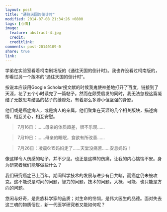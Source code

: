 ```yaml
---
layout: post
title: "通往天国的倒计时"
modified: 2014-07-08 21:34:26 +0800
tags: [心情]
image:
  feature: abstract-4.jpg
  credit: 
  creditlink: 
comments: post-20140109-0
share: true
link: 
---
```


学弟在实验室看着柯南剧场版的《通往天国的倒计时》。我也许没看过柯南版的，却看过另一个版本的“通往天国的倒计时”。

按说本应该用Google Scholar搜文献的时候我鬼使神差地打开了百度，链接到了天涯，花了五个小时读完了一篇帖子。然而在颇受启发的同时，我无法忽视这篇凝结了无数思考结晶的帖子的缝隙处，有着那么多渺小但坚强的身影。

他们或是癌症病人，或是病人的亲属。他们聚集在天涯的几个相关版块，描述病情，相互关心，相互安慰。

> 7月16日：……母亲的体质趋差，很不乐观……

> 7月19日：……母亲的睡眠，食欲有所改善……

> 7月26日：凌晨6:15妈妈走了……天堂没痛苦……安息妈妈！

像这样令人伤感的帖子，并不少见。也正是这样的伤痛，让我的内心惴惴不安。身为研究者我们能够做些什么？

我们研究癌症已上百年，期间科学技术的发展与进步有目共睹，而癌症仍未被攻克。这不能说是时间的问题，智力的问题，技术的问题，大概、可能、也只能是方向的问题。

悠闲与好奇，是贵族科学家的品质；对生命的怜悯，是伟大医生的品德。面对失去这三魂的物质俗世，新一代医学研究者又能如何呢？

